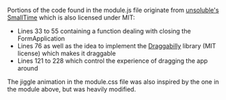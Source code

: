 Portions of the code found in the module.js file originate from [unsoluble's SmallTime](put-a-link-here) which is also licensed under MIT:
 - Lines 33 to 55 containing a function dealing with closing the FormApplication
 - Lines 76 as well as the idea to implement the [Draggabilly](https://draggabilly.desandro.com) library (MIT license) which makes it draggable
 - Lines 121 to 228 which control the experience of dragging the app around

The jiggle animation in the module.css file was also inspired by the one in the module above, but was heavily modified.